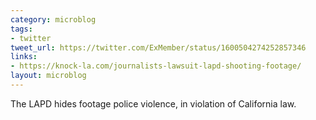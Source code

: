 ```yaml
---
category: microblog
tags:
- twitter
tweet_url: https://twitter.com/ExMember/status/1600504274252857346
links:
- https://knock-la.com/journalists-lawsuit-lapd-shooting-footage/
layout: microblog
---
```

The LAPD hides footage police violence, in violation of California law.
